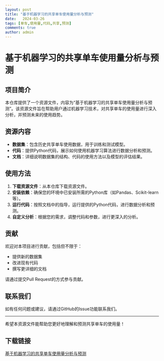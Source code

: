 ```yaml
---
layout: post
title: "基于机器学习的共享单车使用量分析与预测"
date:   2024-03-26
tags: [单车,使用量,代码,共享,预测]
comments: true
author: admin
---
```

# 基于机器学习的共享单车使用量分析与预测

## 项目简介

本仓库提供了一个资源文件，内容为“基于机器学习的共享单车使用量分析与预测”。该资源文件旨在帮助用户通过机器学习技术，对共享单车的使用量进行深入分析，并预测未来的使用趋势。

## 资源内容

- **数据集**：包含历史共享单车使用数据，用于训练和测试模型。
- **代码**：提供Python代码，展示如何使用机器学习算法进行数据分析和预测。
- **文档**：详细说明数据集的结构、代码的使用方法以及模型的评估结果。

## 使用方法

1. **下载资源文件**：从本仓库下载资源文件。
2. **安装依赖**：确保您的环境中已安装所需的Python库（如Pandas、Scikit-learn等）。
3. **运行代码**：按照文档中的指导，运行提供的Python代码，进行数据分析和预测。
4. **自定义分析**：根据您的需求，调整代码和参数，进行更深入的分析。

## 贡献

欢迎对本项目进行贡献，包括但不限于：

- 提供新的数据集
- 改进现有代码
- 撰写更详细的文档

请通过提交Pull Request的方式参与贡献。

## 联系我们

如有任何问题或建议，请通过GitHub的Issue功能联系我们。

---

希望本资源文件能帮助您更好地理解和预测共享单车的使用量！

## 下载链接

[基于机器学习的共享单车使用量分析与预测](https://pan.quark.cn/s/7658875f1fcc)
